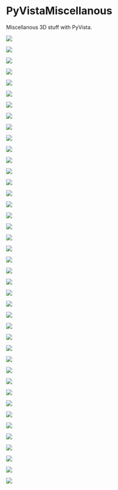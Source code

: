 # PyVistaMiscellanous

Miscellanous 3D stuff with PyVista.

![](https://github.com/stla/PyVistaMiscellanous/raw/main/AstroidalTwistedCyclide.png)

![](https://github.com/stla/PyVistaMiscellanous/raw/main/AstroidalTwistedTorus.png)

![](https://github.com/stla/PyVistaMiscellanous/raw/main/Duoprism_3-30.gif)

![](https://github.com/stla/PyVistaMiscellanous/raw/main/Duoprism_30-30.gif)

![](https://github.com/stla/PyVistaMiscellanous/raw/main/HopfToriSteinerOrbit.gif)

![](https://github.com/stla/PyVistaMiscellanous/raw/main/HopfTorusGreatCircle.gif)

![](https://github.com/stla/PyVistaMiscellanous/raw/main/HyperboloidOneSheet.gif)

![](https://github.com/stla/PyVistaMiscellanous/raw/main/ToroidalHelix.gif)

![](https://github.com/stla/PyVistaMiscellanous/raw/main/HexagonalDuoprism.gif)

![](https://github.com/stla/PyVistaMiscellanous/raw/main/CRP.gif)

![](https://github.com/stla/PyVistaMiscellanous/raw/main/flower_cyclides.gif)

![](https://github.com/stla/PyVistaMiscellanous/raw/main/Flower1.gif)

![](https://github.com/stla/PyVistaMiscellanous/raw/main/Flower2.gif)

![](https://github.com/stla/PyVistaMiscellanous/raw/main/Flower3.gif)

![](https://github.com/stla/PyVistaMiscellanous/raw/main/HyperboloidTwoSheets.gif)

![](https://github.com/stla/PyVistaMiscellanous/raw/main/BarthDecic.png)

![](https://github.com/stla/PyVistaMiscellanous/raw/main/Villarceau.gif)

![](https://github.com/stla/PyVistaMiscellanous/raw/main/CyclidoidalTubularHelix.png)

![](https://github.com/stla/PyVistaMiscellanous/raw/main/CostaSurface.gif)

![](https://github.com/stla/PyVistaMiscellanous/raw/main/TetrahedronNet.gif)

![](https://github.com/stla/PyVistaMiscellanous/raw/main/ModularTessellation.gif)

![](https://github.com/stla/PyVistaMiscellanous/raw/main/TwentyRoses.gif)

![](https://github.com/stla/PyVistaMiscellanous/raw/main/Lattice.gif)

![](https://github.com/stla/PyVistaMiscellanous/raw/main/Togliatti_python.png)

![](https://github.com/stla/PyVistaMiscellanous/raw/main/stiletto.gif)

![](https://github.com/stla/PyVistaMiscellanous/raw/main/SolidMobiusStripElectric.gif)

![](https://github.com/stla/PyVistaMiscellanous/raw/main/ICN5D_cage.gif)

![](https://github.com/stla/PyVistaMiscellanous/raw/main/trianguloidTrifoil.gif)

![](https://github.com/stla/PyVistaMiscellanous/raw/main/SartOctic72nodes.gif)

![](https://github.com/stla/PyVistaMiscellanous/raw/main/vanStraten.gif)

![](https://github.com/stla/PyVistaMiscellanous/raw/main/decocube_metamorphosis.gif)

![](https://github.com/stla/PyVistaMiscellanous/raw/main/C8surface_metamorphosis.gif)

![](https://github.com/stla/PyVistaMiscellanous/raw/main/twentyHopfTori.gif)

![](https://github.com/stla/PyVistaMiscellanous/raw/main/twentyHopfTori2.gif)

![](https://github.com/stla/PyVistaMiscellanous/raw/main/pseudoHopfTorus.gif)

![](https://github.com/stla/PyVistaMiscellanous/raw/main/HopfTorusMovingFlag.gif)

![](https://github.com/stla/PyVistaMiscellanous/raw/main/twentyHopfTori3.gif)

![](https://github.com/stla/PyVistaMiscellanous/raw/main/ICN5D_cage2.gif)

![](https://github.com/stla/PyVistaMiscellanous/raw/main/ICN5D_torus_to_sphere.gif)

![](https://github.com/stla/PyVistaMiscellanous/raw/main/BianchiPinkallTorus.gif)

![](https://github.com/stla/PyVistaMiscellanous/raw/main/ICN5D_two_balls_to_torus.gif)

